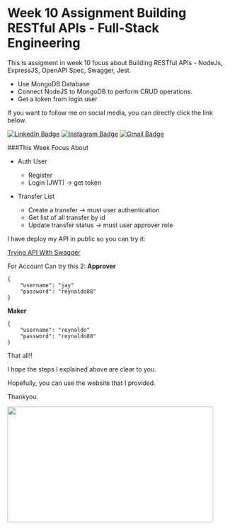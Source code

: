 # Week 10 Assignment Building RESTful APIs - Full-Stack Engineering

This is assigment in week 10 focus about Building RESTful APIs - NodeJs, ExpressJS, OpenAPI Spec, Swagger, Jest.

- Use MongoDB Database
- Connect NodeJS to MongoDB to perform CRUD operations.
- Get a token from login user

If you want to follow me on social media, you can directly click the link below.

[![LinkedIn Badge](https://img.shields.io/badge/-Reynaldo_Fang-blue?style=flat&logo=linkedin)](https://www.linkedin.com/in/reynaldo-fang/)
[![Instagram Badge](https://img.shields.io/badge/-reynaldo.fang-white?style=flat&logo=instagram&logoColor=black&color=%2387ceeb)](https://www.instagram.com/reynaldo.fang/)
[![Gmail Badge](https://img.shields.io/badge/-reynaldofang02%40gmail.com-black?style=flat&logo=gmail&color=%23454c53)](mailto:reynaldofang02@gmail.com)

###This Week Focus About 

- Auth User
  - Register
  - Login (JWT) -> get token

- Transfer List
  - Create a transfer -> must user authentication
  - Get list of all transfer by id 
  - Update transfer status -> must user approver role


I have deploy my API in public so you can try it:

[Trying API With Swagger](https://week10-reynaldofang.cyclic.cloud/api-docs)

For Account Can try this 2:
**Approver**
```
{
    "username": "jay"
    "password": "reynaldo88"
}
```

**Maker**
```
{
    "username": "reynaldo"
    "password": "reynaldo88"
}
```


That all!!

I hope the steps I explained above are clear to you.

Hopefully, you can use the website that I provided.

Thankyou.

<img src="https://gifdb.com/images/high/tanjiro-demon-slayer-smile-ug5qxtabnbi4yebd.gif"  width="465px" height="262px"/>
